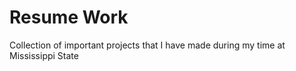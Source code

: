 # Resume Work
 Collection of important projects that I have made during my time at Mississippi State
